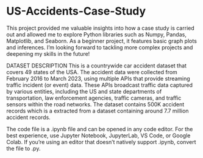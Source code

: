 # US-Accidents-Case-Study
This project provided me valuable insights into how a case study is carried out and allowed me to explore Python libraries such as Numpy, Pandas, Matplotlib, and Seaborn.  As a beginner project, it features basic graph plots and inferences. I’m looking forward to tackling more complex projects and deepening my skills in the future!

DATASET DESCRIPTION
This is a countrywide car accident dataset that covers 49 states of the USA. The accident data were collected from February 2016 to March 2023, using multiple APIs that provide streaming traffic incident (or event) data. These APIs broadcast traffic data captured by various entities, including the US and state departments of transportation, law enforcement agencies, traffic cameras, and traffic sensors within the road networks.
The dataset contains 500K accident records which is a extracted from a dataset containing around 7.7 million accident records.

The code file is a .ipynb file and can be opened in any code editor. For the best experience, use Jupyter Notebook, JupyterLab, VS Code, or Google Colab. If you’re using an editor that doesn’t natively support .ipynb, convert the file to .py.
